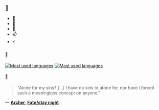 ### 👋

- 🔭
- 🌱
- 💬
- 📫
- ⚡

#### 🧏

[![Most used languages](https://github-readme-stats-aynah.vercel.app/api/top-langs/?username=aynh&theme=solarized-dark&langs_count=6&layout=compact&hide_title=true)](https://github.com/anuraghazra/github-readme-stats#gh-dark-mode-only)
[![Most used languages](https://github-readme-stats-aynah.vercel.app/api/top-langs/?username=aynh&theme=solarized-light&langs_count=6&layout=compact&hide_title=true)](https://github.com/anuraghazra/github-readme-stats#gh-light-mode-only)

#### 💬

> "Atone for my sins? [...] I have no sins to atone for, nor have I forced such a meaningless concept on anyone."

&mdash; [**Archer**](https://myanimelist.net/character.php?q=Archer&cat=character), [**Fate/stay night**](https://myanimelist.net/search/all?q=Fate%2Fstay%20night&cat=all)
